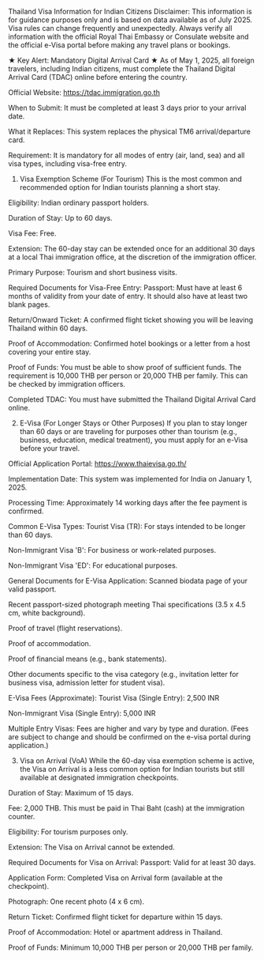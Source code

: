 Thailand Visa Information for Indian Citizens
Disclaimer: This information is for guidance purposes only and is based on data available as of July 2025. Visa rules can change frequently and unexpectedly. Always verify all information with the official Royal Thai Embassy or Consulate website and the official e-Visa portal before making any travel plans or bookings.

★ Key Alert: Mandatory Digital Arrival Card ★
As of May 1, 2025, all foreign travelers, including Indian citizens, must complete the Thailand Digital Arrival Card (TDAC) online before entering the country.

Official Website: https://tdac.immigration.go.th

When to Submit: It must be completed at least 3 days prior to your arrival date.

What it Replaces: This system replaces the physical TM6 arrival/departure card.

Requirement: It is mandatory for all modes of entry (air, land, sea) and all visa types, including visa-free entry.

1. Visa Exemption Scheme (For Tourism)
This is the most common and recommended option for Indian tourists planning a short stay.

Eligibility: Indian ordinary passport holders.

Duration of Stay: Up to 60 days.

Visa Fee: Free.

Extension: The 60-day stay can be extended once for an additional 30 days at a local Thai immigration office, at the discretion of the immigration officer.

Primary Purpose: Tourism and short business visits.

Required Documents for Visa-Free Entry:
Passport: Must have at least 6 months of validity from your date of entry. It should also have at least two blank pages.

Return/Onward Ticket: A confirmed flight ticket showing you will be leaving Thailand within 60 days.

Proof of Accommodation: Confirmed hotel bookings or a letter from a host covering your entire stay.

Proof of Funds: You must be able to show proof of sufficient funds. The requirement is 10,000 THB per person or 20,000 THB per family. This can be checked by immigration officers.

Completed TDAC: You must have submitted the Thailand Digital Arrival Card online.

2. E-Visa (For Longer Stays or Other Purposes)
If you plan to stay longer than 60 days or are traveling for purposes other than tourism (e.g., business, education, medical treatment), you must apply for an e-Visa before your travel.

Official Application Portal: https://www.thaievisa.go.th/

Implementation Date: This system was implemented for India on January 1, 2025.

Processing Time: Approximately 14 working days after the fee payment is confirmed.

Common E-Visa Types:
Tourist Visa (TR): For stays intended to be longer than 60 days.

Non-Immigrant Visa 'B': For business or work-related purposes.

Non-Immigrant Visa 'ED': For educational purposes.

General Documents for E-Visa Application:
Scanned biodata page of your valid passport.

Recent passport-sized photograph meeting Thai specifications (3.5 x 4.5 cm, white background).

Proof of travel (flight reservations).

Proof of accommodation.

Proof of financial means (e.g., bank statements).

Other documents specific to the visa category (e.g., invitation letter for business visa, admission letter for student visa).

E-Visa Fees (Approximate):
Tourist Visa (Single Entry): 2,500 INR

Non-Immigrant Visa (Single Entry): 5,000 INR

Multiple Entry Visas: Fees are higher and vary by type and duration.
(Fees are subject to change and should be confirmed on the e-visa portal during application.)

3. Visa on Arrival (VoA)
While the 60-day visa exemption scheme is active, the Visa on Arrival is a less common option for Indian tourists but still available at designated immigration checkpoints.

Duration of Stay: Maximum of 15 days.

Fee: 2,000 THB. This must be paid in Thai Baht (cash) at the immigration counter.

Eligibility: For tourism purposes only.

Extension: The Visa on Arrival cannot be extended.

Required Documents for Visa on Arrival:
Passport: Valid for at least 30 days.

Application Form: Completed Visa on Arrival form (available at the checkpoint).

Photograph: One recent photo (4 x 6 cm).

Return Ticket: Confirmed flight ticket for departure within 15 days.

Proof of Accommodation: Hotel or apartment address in Thailand.

Proof of Funds: Minimum 10,000 THB per person or 20,000 THB per family.